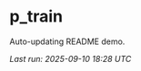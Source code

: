 # p_train

Auto-updating README demo.

<!--START_SECTION:status-->
_Last run: 2025-09-10 18:28 UTC_
<!--END_SECTION:status-->












































































































































































































































































































































































































































































































